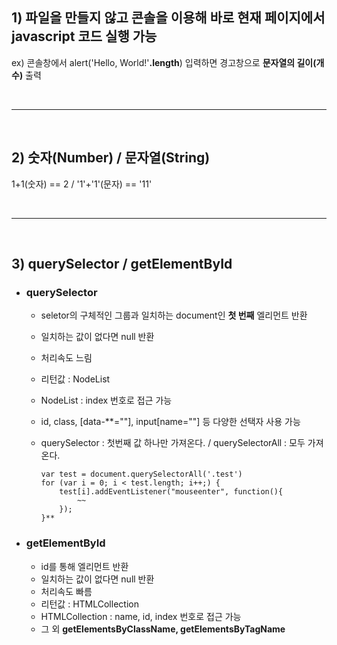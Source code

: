 ## 1) 파일을 만들지 않고 콘솔을 이용해 바로 현재 페이지에서 javascript 코드 실행 가능
ex) 콘솔창에서 alert('Hello, World!'**.length**) 입력하면 경고창으로 **문자열의 길이(개수)** 출력

<br>

---

<br>

## 2) 숫자(Number) / 문자열(String)
1+1(숫자) == 2 / '1'+'1'(문자) == '11'

<br>

---

<br>

## 3) querySelector / getElementById

* ### querySelector
  - seletor의 구체적인 그룹과 일치하는 document인 **첫 번째** 엘리먼트 반환
  - 일치하는 값이 없다면 null 반환 
  - 처리속도 느림
  - 리턴값 : NodeList
  - NodeList : index 번호로 접근 가능
  - id, class, [data-**=""], input[name=""] 등 다양한 선택자 사용 가능
  - querySelector : 첫번째 값 하나만 가져온다. / querySelectorAll : 모두 가져온다.

        var test = document.querySelectorAll('.test')
        for (var i = 0; i < test.length; i++;) {
            test[i].addEventListener("mouseenter", function(){
                ~~
            });
        }**

* ### getElementById
  - id를 통해 엘리먼트 반환
  - 일치하는 값이 없다면 null 반환
  - 처리속도 빠름
  - 리턴값 : HTMLCollection
  - HTMLCollection : name, id, index 번호로 접근 가능
  - 그 외 **getElementsByClassName, getElementsByTagName**
